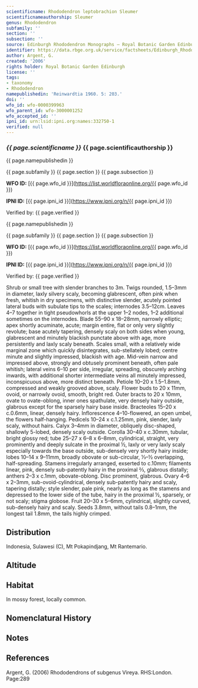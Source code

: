 ```yaml
---
scientificname: Rhododendron leptobrachion Sleumer
scientificnameauthorship: Sleumer
genus: Rhododendron
subfamily: ''
section: ''
subsection: ''
source: Edinburgh Rhododendron Monographs – Royal Botanic Garden Edinburgh
identifier: https://data.rbge.org.uk/service/factsheets/Edinburgh_Rhododendron_Monographs.xhtml
author: Argent, G.
created: '2006'
rights holder: Royal Botanic Garden Edinburgh
license: ''
tags:
- taxonomy
- Rhododendron
namepublishedin: 'Reinwardtia 1960. 5: 203.'
doi: ''
wfo_id: wfo-0000399963
wfo_parent_id: wfo-3000001252
wfo_accepted_id: ''
ipni_id: urn:lsid:ipni.org:names:332750-1
verified: null
---
```

### _{{ page.scientificname }}_ {{ page.scientificauthorship }}
 {{ page.namepublishedin }}

{{ page.subfamily }} {{ page.section }} {{ page.subsection }}

**WFO ID:** [{{ page.wfo_id }}](https://list.worldfloraonline.org/{{ page.wfo_id }})

**IPNI ID:** [{{ page.ipni_id }}](https://www.ipni.org/n/{{ page.ipni_id }})

Verified by: {{ page.verified }}

 {{ page.namepublishedin }}

{{ page.subfamily }} {{ page.section }} {{ page.subsection }}

**WFO ID:** [{{ page.wfo_id }}](https://list.worldfloraonline.org/{{ page.wfo_id }})

**IPNI ID:** [{{ page.ipni_id }}](https://www.ipni.org/n/{{ page.ipni_id }})

Verified by: {{ page.verified }}



Shrub or small tree with slender branches to 3m. Twigs rounded, 1.5–3mm in diameter, laxly silvery scaly, becoming glabrescent, often pink when fresh, whitish in dry specimens, with distinctive slender, acutely pointed lateral buds with subulate tips to the scales; internodes 3.5–12cm. Leaves 4–7 together in tight pseudowhorls at the upper 1–2 nodes, 1–2 additional sometimes on the internodes. Blade 55–90 x 18–28mm, narrowly elliptic; apex shortly acuminate, acute; margin entire, flat or only very slightly revolute; base acutely tapering, densely scaly on both sides when young, glabrescent and minutely blackish punctate above with age, more persistently and laxly scaly beneath. Scales small, with a relatively wide marginal zone which quickly disintegrates, sub-stellately lobed; centre minute and slightly impressed, blackish with age. Mid-vein narrow and impressed above, strongly and obtusely prominent beneath, often pale whitish; lateral veins 6–10 per side, irregular, spreading, obscurely arching inwards, with additional shorter intermediate veins all minutely impressed, inconspicuous above, more distinct beneath. Petiole 10–20 x 1.5–1.8mm, compressed and weakly grooved above, scaly. Flower buds to 20 x 11mm, ovoid, or narrowly ovoid, smooth, bright red. Outer bracts to 20 x 10mm, ovate to ovate-oblong, inner ones spathulate, very densely hairy outside, glabrous except for the sparsely hairy base inside. Bracteoles 15–20 x c.0.6mm, linear, densely hairy. Inflorescence 4–10-flowered, an open umbel, the flowers half-hanging. Pedicels 10–24 x c.1.25mm, pink, slender, laxly scaly, without hairs. Calyx 3–4mm in diameter, obliquely disc-shaped, shallowly 5-lobed, densely scaly outside. Corolla 30–40 x c.30mm, tubular, bright glossy red; tube 25–27 x 6–8 x 6–8mm, cylindrical, straight, very prominently and deeply sulcate in the proximal ½, laxly or very laxly scaly especially towards the base outside, sub-densely very shortly hairy inside; lobes 10–14 x 9–11mm, broadly obovate or sub-circular, 1⁄3–½ overlapping, half-spreading. Stamens irregularly arranged, exserted to c.10mm; filaments linear, pink, densely sub-patently hairy in the proximal 2⁄3, glabrous distally; anthers 2–3 x c.1mm, obovate-oblong. Disc prominent, glabrous. Ovary 4–6 x 2–3mm, sub-ovoid-cylindrical, densely sub-patently hairy and scaly, tapering distally; style slender, pale pink, nearly as long as the stamens and depressed to the lower side of the tube, hairy in the proximal ½, sparsely, or not scaly; stigma globose. Fruit 20–30 x 5–6mm, cylindrical, slightly curved, sub-densely hairy and scaly. Seeds 3.8mm, without tails 0.8–1mm, the longest tail 1.8mm, the tails highly crimped.

## Distribution
Indonesia, Sulawesi (C), Mt Pokapindjang, Mt Rantemario.

## Altitude


## Habitat
In mossy forest, locally common.

## Nomenclatural History

                       
## Notes


## References

Argent, G. (2006) Rhododendrons of subgenus Vireya. RHS:London. Page:289
